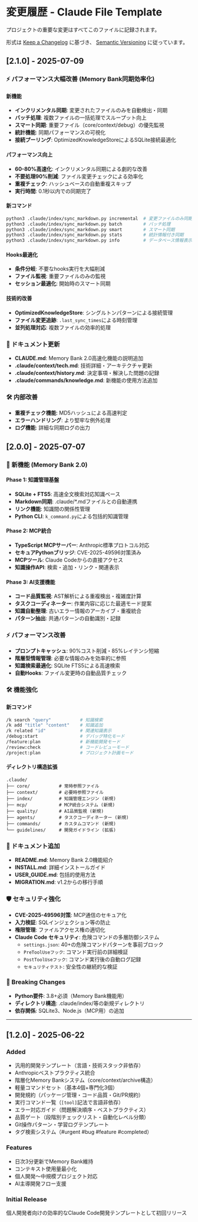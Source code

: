 # 変更履歴 - Claude File Template

プロジェクトの重要な変更はすべてこのファイルに記録されます。

形式は [Keep a Changelog](https://keepachangelog.com/en/1.0.0/) に基づき、
[Semantic Versioning](https://semver.org/spec/v2.0.0.html) に従っています。

## [2.1.0] - 2025-07-09

### ⚡ パフォーマンス大幅改善 (Memory Bank同期効率化)

#### 新機能
- **インクリメンタル同期**: 変更されたファイルのみを自動検出・同期
- **バッチ処理**: 複数ファイルの一括処理でスループット向上
- **スマート同期**: 重要ファイル（core/context/debug）の優先監視
- **統計機能**: 同期パフォーマンスの可視化
- **接続プーリング**: OptimizedKnowledgeStoreによるSQLite接続最適化

#### パフォーマンス向上
- **60-80%高速化**: インクリメンタル同期による劇的な改善
- **不要処理90%削減**: ファイル変更チェックによる効率化
- **重複チェック**: ハッシュベースの自動重複スキップ
- **実行時間**: 0.1秒以内での同期完了

#### 新コマンド
```bash
python3 .claude/index/sync_markdown.py incremental  # 変更ファイルのみ同期
python3 .claude/index/sync_markdown.py batch        # バッチ処理
python3 .claude/index/sync_markdown.py smart        # スマート同期
python3 .claude/index/sync_markdown.py stats        # 統計情報付き同期
python3 .claude/index/sync_markdown.py info         # データベース情報表示
```

#### Hooks最適化
- **条件分岐**: 不要なhooks実行を大幅削減
- **ファイル監視**: 重要ファイルのみの監視
- **セッション最適化**: 開始時のスマート同期

#### 技術的改善
- **OptimizedKnowledgeStore**: シングルトンパターンによる接続管理
- **ファイル変更追跡**: `.last_sync_times`による時刻管理
- **並列処理対応**: 複数ファイルの効率的処理

### 📝 ドキュメント更新
- **CLAUDE.md**: Memory Bank 2.0高速化機能の説明追加
- **.claude/context/tech.md**: 技術詳細・アーキテクチャ更新
- **.claude/context/history.md**: 決定事項・解決した問題の記録
- **.claude/commands/knowledge.md**: 新機能の使用方法追加

### 🛠️ 内部改善
- **重複チェック機能**: MD5ハッシュによる高速判定
- **エラーハンドリング**: より堅牢な例外処理
- **ログ機能**: 詳細な同期ログの出力

## [2.0.0] - 2025-07-07

### 🚀 新機能 (Memory Bank 2.0)

#### Phase 1: 知識管理基盤
- **SQLite + FTS5**: 高速全文検索対応知識ベース
- **Markdown同期**: .claude/*.mdファイルとの自動連携
- **リンク機能**: 知識間の関係性管理
- **Python CLI**: `k_command.py`による包括的知識管理

#### Phase 2: MCP統合
- **TypeScript MCPサーバー**: Anthropic標準プロトコル対応
- **セキュアPythonブリッジ**: CVE-2025-49596対策済み
- **MCPツール**: Claude Codeからの直接アクセス
- **知識操作API**: 検索・追加・リンク・関連表示

#### Phase 3: AI支援機能
- **コード品質監視**: AST解析による重複検出・複雑度計算
- **タスクコーディネーター**: 作業内容に応じた最適モード提案
- **知識自動整理**: 古いエラー情報のアーカイブ・重複統合
- **パターン抽出**: 共通パターンの自動識別・記録

### ⚡ パフォーマンス改善
- **プロンプトキャッシュ**: 90%コスト削減・85%レイテンシ短縮
- **階層型情報管理**: 必要な情報のみを効率的に参照
- **知識検索最適化**: SQLite FTS5による高速検索
- **自動Hooks**: ファイル変更時の自動品質チェック

### 🛠️ 機能強化

#### 新コマンド
```bash
/k search "query"           # 知識検索
/k add "title" "content"    # 知識追加
/k related "id"             # 関連知識表示
/debug:start                # デバッグ特化モード
/feature:plan               # 新機能開発モード
/review:check               # コードレビューモード
/project:plan               # プロジェクト計画モード
```

#### ディレクトリ構造拡張
```
.claude/
├── core/           # 常時参照ファイル
├── context/        # 必要時参照ファイル
├── index/          # 知識管理エンジン (新規)
├── mcp/            # MCP統合システム (新規)
├── quality/        # AI品質監視 (新規)
├── agents/         # タスクコーディネーター (新規)
├── commands/       # カスタムコマンド (新規)
└── guidelines/     # 開発ガイドライン (拡張)
```

### 📝 ドキュメント追加
- **README.md**: Memory Bank 2.0機能紹介
- **INSTALL.md**: 詳細インストールガイド
- **USER_GUIDE.md**: 包括的使用方法
- **MIGRATION.md**: v1.2からの移行手順

### 🛡️ セキュリティ強化
- **CVE-2025-49596対策**: MCP通信のセキュア化
- **入力検証**: SQLインジェクション等の防止
- **権限管理**: ファイルアクセス権の適切化
- **Claude Code セキュリティ**: 危険コマンドの多層防御システム
  - `settings.json`: 40+の危険コマンドパターンを事前ブロック
  - `PreToolUseフック`: コマンド実行前の詳細検証
  - `PostToolUseフック`: コマンド実行後の自動ログ記録
  - `セキュリティテスト`: 安全性の継続的な検証

### 🔄 Breaking Changes
- **Python要件**: 3.8+必須（Memory Bank機能用）
- **ディレクトリ構造**: .claude/index/等の新規ディレクトリ
- **依存関係**: SQLite3、Node.js（MCP用）の追加

---

## [1.2.0] - 2025-06-22

### Added
- 汎用的開発テンプレート（言語・技術スタック非依存）
- Anthropicベストプラクティス統合
- 階層化Memory Bankシステム（core/context/archive構造）
- 軽量コマンドセット（基本4個+専門化3個）
- 開発規約（パッケージ管理・コード品質・Git/PR規約）
- 実行コマンド一覧（`[tool]`記法で言語非依存）
- エラー対応ガイド（問題解決順序・ベストプラクティス）
- 品質ゲート（段階別チェックリスト・自動化レベル分類）
- Git操作パターン・学習ログテンプレート
- タグ検索システム（#urgent #bug #feature #completed）

### Features
- 日次3分更新でMemory Bank維持
- コンテキスト使用量最小化
- 個人開発〜中規模プロジェクト対応
- AI主導開発フロー支援

### Initial Release
個人開発者向けの効率的なClaude Code開発テンプレートとして初回リリース